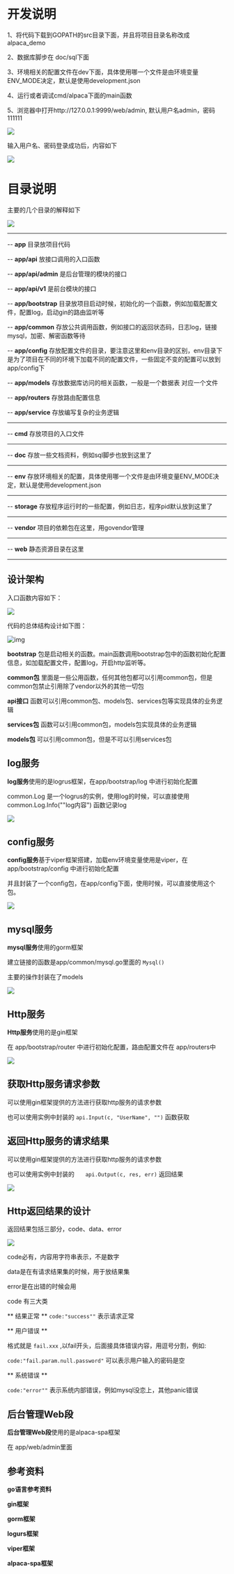 # 开发说明

1、将代码下载到GOPATH的src目录下面，并且将项目目录名称改成 alpaca_demo

2、数据库脚步在 doc/sql下面 

3、环境相关的配置文件在dev下面，具体使用哪一个文件是由环境变量ENV_MODE决定，默认是使用development.json

4、运行或者调试cmd/alpaca下面的main函数

5、浏览器中打开http://127.0.0.1:9999/web/admin, 默认用户名admin，密码111111

![](https://oscimg.oschina.net/oscnet/up-e9c6a05249f55b24e5382480ee053f87681.png)

输入用户名、密码登录成功后，内容如下

![](https://oscimg.oschina.net/oscnet/up-e65d328aeedd599168793765a5129068201.png)


# 目录说明

主要的几个目录的解释如下

![](https://oscimg.oschina.net/oscnet/up-99e99677fb61129764c80d3a392d1767c32.png)

---

-- **app** 目录放项目代码

-- **app/api** 放接口调用的入口函数

-- **app/api/admin** 是后台管理的模块的接口

-- **app/api/v1** 是前台模块的接口

-- **app/bootstrap** 目录放项目启动时候，初始化的一个函数，例如加载配置文件，配置log，启动gin的路由监听等

-- **app/common** 存放公共调用函数，例如接口的返回状态码，日志log，链接mysql，加密、解密函数等待

-- **app/config** 存放配置文件的目录，要注意这里和env目录的区别，env目录下是为了项目在不同的环境下加载不同的配置文件，一些固定不变的配置可以放到 app/config下


-- **app/models** 存放数据库访问的相关函数，一般是一个数据表 对应一个文件

-- **app/routers** 存放路由配置信息

-- **app/service** 存放编写复杂的业务逻辑

---

-- **cmd** 存放项目的入口文件

---

-- **doc** 存放一些文档资料，例如sql脚步也放到这里了

---

-- **env** 存放环境相关的配置，具体使用哪一个文件是由环境变量ENV_MODE决定，默认是使用development.json

---

-- **storage** 存放程序运行时的一些配置，例如日志，程序pid默认放到这里了

---

-- **vendor** 项目的依赖包在这里，用govendor管理

---

-- **web** 静态资源目录在这里

---

## 设计架构

入口函数内容如下：

![](https://oscimg.oschina.net/oscnet/up-e8dfc357732ee7c5d9072f9458a38fd6121.png)


代码的总体结构设计如下图：

![img](https://oscimg.oschina.net/oscnet/up-75905893702a4524a3d38ac1e7be11c7f02.png)

**bootstrap** 包是启动相关的函数。main函数调用bootstrap包中的函数初始化配置信息，如加载配置文件，配置log，开启http监听等。

**common包** 里面是一些公用函数，任何其他包都可以引用common包，但是common包禁止引用除了vendor以外的其他一切包

**api接口** 函数可以引用common包、models包、services包等实现具体的业务逻辑

**services包** 函数可以引用common包，models包实现具体的业务逻辑

**models包** 可以引用common包，但是不可以引用services包


## log服务

**log服务**使用的是logrus框架，在app/bootstrap/log 中进行初始化配置

common.Log 是一个logrus的实例，使用log的时候，可以直接使用common.Log.Info(""log内容") 函数记录log

![](https://oscimg.oschina.net/oscnet/up-1eff4f9366e013787a697ba522a74b85407.png)


## config服务

**config服务**基于viper框架搭建，加载env环境变量使用是viper，在app/bootstrap/config 中进行初始化配置

并且封装了一个config包，在app/config下面，使用时候，可以直接使用这个包。

![](https://oscimg.oschina.net/oscnet/up-cf4f2329c885480a5d2a636647d32ab65e9.png)


## mysql服务

**mysql服务**使用的gorm框架

建立链接的函数是app/common/mysql.go里面的 ``` Mysql() ```

主要的操作封装在了models

![](https://oscimg.oschina.net/oscnet/up-a88544f11bcf7ccf89c980b0213452af733.png)


## Http服务

**Http服务**使用的是gin框架

在 app/bootstrap/router 中进行初始化配置，路由配置文件在 app/routers中

![](https://oscimg.oschina.net/oscnet/up-61e4c3b29a01d7ebf990ffb65f35dc7059c.png)


## 获取Http服务请求参数

可以使用gin框架提供的方法进行获取http服务的请求参数

也可以使用实例中封装的  ``` api.Input(c, "UserName", "") ``` 函数获取


## 返回Http服务的请求结果

可以使用gin框架提供的方法进行获取http服务的请求参数

也可以使用实例中封装的  ``` 	api.Output(c, res, err) ```  返回结果

![](https://oscimg.oschina.net/oscnet/up-33cfd702d9ad2657d72fb686da1df20d9e1.png)


## Http返回结果的设计


返回结果包括三部分，code、data、error

![](https://oscimg.oschina.net/oscnet/up-7b35ca4fe9dbf84611b2668433a93383474.png)

code必有，内容用字符串表示，不是数字

data是在有请求结果集的时候，用于放结果集

error是在出错的时候会用


code 有三大类

** 结果正常 **
``` code:"success"" ``` 表示请求正常


** 用户错误 **

格式就是 ```fail.xxx``` ,以fail开头，后面接具体错误内容，用逗号分割，例如:

``` code:"fail.param.null.password" ``` 可以表示用户输入的密码是空


** 系统错误 **

``` code:"error"" ``` 表示系统内部错误，例如mysql没恋上，其他panic错误

## 后台管理Web段

**后台管理Web段**使用的是alpaca-spa框架

在 app/web/admin里面


## 参考资料

**go语言参考资料**

**gin框架**

**gorm框架**

**logurs框架**

**viper框架**

**alpaca-spa框架**
